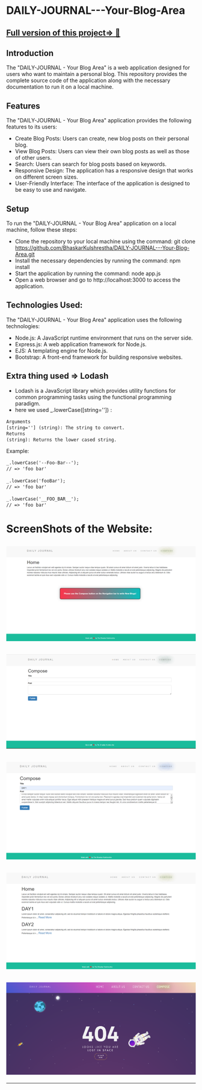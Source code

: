 # DAILY-JOURNAL---Your-Blog-Area

## [Full version of this project=> 🔗](https://github.com/BhaskarKulshrestha/Daily-Journal---The-Blog-Website-Full-Version-)

## Introduction
The "DAILY-JOURNAL - Your Blog Area" is a web application designed for users who want to maintain a personal blog. This repository provides the complete source code of the application along with the necessary documentation to run it on a local machine.

## Features
The "DAILY-JOURNAL - Your Blog Area" application provides the following features to its users:
- Create Blog Posts: Users can create, new blog posts on their personal blog.
- View Blog Posts: Users can view their own blog posts as well as those of other users.
- Search: Users can search for blog posts based on keywords.
- Responsive Design: The application has a responsive design that works on different screen sizes.
- User-Friendly Interface: The interface of the application is designed to be easy to use and navigate.

## Setup
To run the "DAILY-JOURNAL - Your Blog Area" application on a local machine, follow these steps:
- Clone the repository to your local machine using the command: git clone https://github.com/BhaskarKulshrestha/DAILY-JOURNAL---Your-Blog-Area.git
- Install the necessary dependencies by running the command: npm install
- Start the application by running the command: node app.js
- Open a web browser and go to http://localhost:3000 to access the application.

## Technologies Used:
The "DAILY-JOURNAL - Your Blog Area" application uses the following technologies:
- Node.js: A JavaScript runtime environment that runs on the server side.
- Express.js: A web application framework for Node.js.
- EJS: A templating engine for Node.js.
- Bootstrap: A front-end framework for building responsive websites.

## Extra thing used => Lodash
- Lodash is a JavaScript library which provides utility functions for common programming tasks using the functional programming paradigm.
- here we used _.lowerCase([string='']) :
```
Arguments
[string=''] (string): The string to convert.
Returns
(string): Returns the lower cased string.
```
Example:
```
_.lowerCase('--Foo-Bar--');
// => 'foo bar'
 
_.lowerCase('fooBar');
// => 'foo bar'
 
_.lowerCase('__FOO_BAR__');
// => 'foo bar'
```

# ScreenShots of the Website:

![](https://github.com/BhaskarKulshrestha/DAILY-JOURNAL---Your-Blog-Area/blob/main/IMAGES/Screenshot%202023-04-18%20220956.png)
------------------------------------------------------------------------------------------------------------------------------
![](https://github.com/BhaskarKulshrestha/DAILY-JOURNAL---Your-Blog-Area/blob/main/IMAGES/Screenshot%202023-04-18%20221052.png)
------------------------------------------------------------------------------------------------------------------------------
![](https://github.com/BhaskarKulshrestha/DAILY-JOURNAL---Your-Blog-Area/blob/main/IMAGES/Screenshot%202023-04-18%20221209.png)
------------------------------------------------------------------------------------------------------------------------------
![](https://github.com/BhaskarKulshrestha/DAILY-JOURNAL---Your-Blog-Area/blob/main/IMAGES/Screenshot%202023-04-18%20221240.png)
------------------------------------------------------------------------------------------------------------------------------
![](https://github.com/BhaskarKulshrestha/DAILY-JOURNAL---Your-Blog-Area/blob/main/IMAGES/Screenshot%202023-04-18%20221332.png)
------------------------------------------------------------------------------------------------------------------------------
------------------------------------------------------------------------------------------------------------------------------
